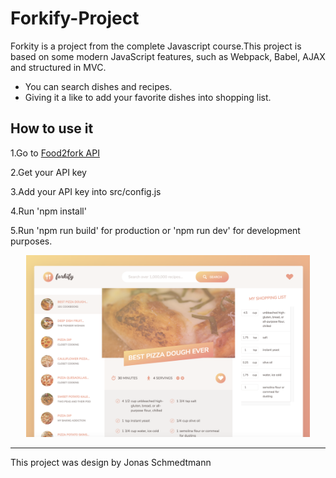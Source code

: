 # Forkify-Project

Forkity is a project from the complete Javascript course.This project is based on some modern JavaScript features, such as Webpack, Babel, AJAX and structured in MVC.

- You can search dishes and recipes.
- Giving it a like to add your favorite dishes into shopping list.


## How to use it

1.Go to [Food2fork API](https://food2fork.com/about/api)

2.Get your API key

3.Add your API key into src/config.js

4.Run 'npm install'

5.Run 'npm run build' for production or 'npm run dev' for development purposes.

<p align="center">
  <img src="./dist/img/github_forkify.png" width="90%" alt="preview"/>
</p>

---

This project was design by Jonas Schmedtmann

